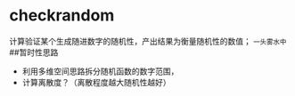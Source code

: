 # checkrandom
计算验证某个生成随进数字的随机性，产出结果为衡量随机性的数值；
`一头雾水中`
##暂时性思路
 - 利用多维空间思路拆分随机函数的数字范围，
 - 计算离散度？（离散程度越大随机性越好）
